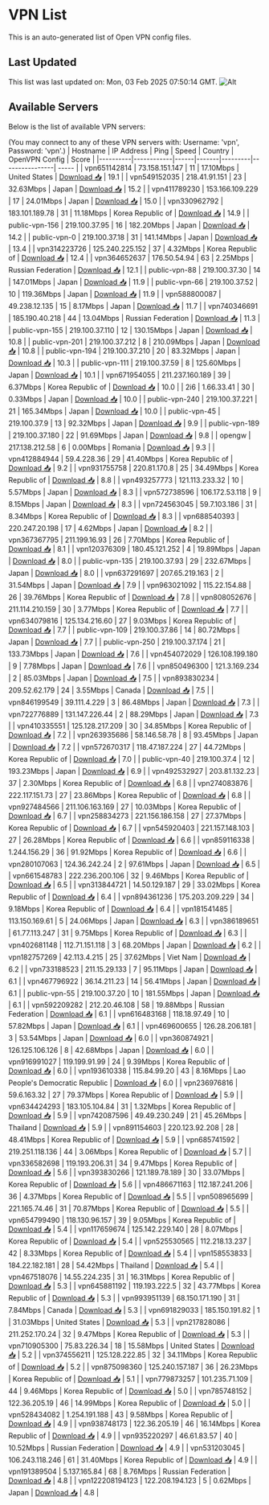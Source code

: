 # VPN List

This is an auto-generated list of Open VPN config files.

## Last Updated

This list was last updated on: Mon, 03 Feb 2025 07:50:14 GMT.
![Alt](https://repobeats.axiom.co/api/embed/186b98318ef1479477931607c1ad7d823f12451f.svg "Repobeats analytics image")

## Available Servers

Below is the list of available VPN servers:

(You may connect to any of these VPN servers with: Username: 'vpn', Password: 'vpn'.)
| Hostname | IP Address | Ping | Speed | Country | OpenVPN Config | Score |
|----------|------------|------|-------|---------|----------------| ----- |
| vpn651142814 | 73.158.151.147 | 11 | 17.10Mbps | United States | [Download 📥](./configs/server_0_US.ovpn) | 19.1 |
| vpn549152035 | 218.41.91.151 | 23 | 32.63Mbps | Japan | [Download 📥](./configs/server_1_JP.ovpn) | 15.2 |
| vpn411789230 | 153.166.109.229 | 17 | 24.01Mbps | Japan | [Download 📥](./configs/server_2_JP.ovpn) | 15.0 |
| vpn330962792 | 183.101.189.78 | 31 | 11.18Mbps | Korea Republic of | [Download 📥](./configs/server_3_KR.ovpn) | 14.9 |
| public-vpn-156 | 219.100.37.95 | 16 | 182.20Mbps | Japan | [Download 📥](./configs/server_4_JP.ovpn) | 14.2 |
| public-vpn-0 | 219.100.37.18 | 31 | 141.14Mbps | Japan | [Download 📥](./configs/server_5_JP.ovpn) | 13.4 |
| vpn314223726 | 125.240.225.152 | 37 | 4.32Mbps | Korea Republic of | [Download 📥](./configs/server_6_KR.ovpn) | 12.4 |
| vpn364652637 | 176.50.54.94 | 63 | 2.25Mbps | Russian Federation | [Download 📥](./configs/server_7_RU.ovpn) | 12.1 |
| public-vpn-88 | 219.100.37.30 | 14 | 147.01Mbps | Japan | [Download 📥](./configs/server_8_JP.ovpn) | 11.9 |
| public-vpn-66 | 219.100.37.52 | 10 | 119.36Mbps | Japan | [Download 📥](./configs/server_9_JP.ovpn) | 11.9 |
| vpn588800087 | 49.238.12.135 | 15 | 8.17Mbps | Japan | [Download 📥](./configs/server_10_JP.ovpn) | 11.7 |
| vpn740346691 | 185.190.40.218 | 44 | 13.04Mbps | Russian Federation | [Download 📥](./configs/server_11_RU.ovpn) | 11.3 |
| public-vpn-155 | 219.100.37.110 | 12 | 130.15Mbps | Japan | [Download 📥](./configs/server_12_JP.ovpn) | 10.8 |
| public-vpn-201 | 219.100.37.212 | 8 | 210.09Mbps | Japan | [Download 📥](./configs/server_13_JP.ovpn) | 10.8 |
| public-vpn-194 | 219.100.37.210 | 20 | 83.32Mbps | Japan | [Download 📥](./configs/server_14_JP.ovpn) | 10.3 |
| public-vpn-111 | 219.100.37.59 | 8 | 125.60Mbps | Japan | [Download 📥](./configs/server_15_JP.ovpn) | 10.1 |
| vpn671954055 | 211.237.160.189 | 39 | 6.37Mbps | Korea Republic of | [Download 📥](./configs/server_16_KR.ovpn) | 10.0 |
| 2i6 | 1.66.33.41 | 30 | 0.33Mbps | Japan | [Download 📥](./configs/server_17_JP.ovpn) | 10.0 |
| public-vpn-240 | 219.100.37.221 | 21 | 165.34Mbps | Japan | [Download 📥](./configs/server_18_JP.ovpn) | 10.0 |
| public-vpn-45 | 219.100.37.9 | 13 | 92.32Mbps | Japan | [Download 📥](./configs/server_19_JP.ovpn) | 9.9 |
| public-vpn-189 | 219.100.37.180 | 22 | 91.69Mbps | Japan | [Download 📥](./configs/server_20_JP.ovpn) | 9.8 |
| opengw | 217.138.212.58 | 6 | 0.00Mbps | Romania | [Download 📥](./configs/server_21_RO.ovpn) | 9.3 |
| vpn412884944 | 59.4.228.36 | 29 | 41.40Mbps | Korea Republic of | [Download 📥](./configs/server_22_KR.ovpn) | 9.2 |
| vpn931755758 | 220.81.170.8 | 25 | 34.49Mbps | Korea Republic of | [Download 📥](./configs/server_23_KR.ovpn) | 8.8 |
| vpn493257773 | 121.113.233.32 | 10 | 5.57Mbps | Japan | [Download 📥](./configs/server_24_JP.ovpn) | 8.3 |
| vpn572738596 | 106.172.53.118 | 9 | 8.15Mbps | Japan | [Download 📥](./configs/server_25_JP.ovpn) | 8.3 |
| vpn724563045 | 59.7.103.186 | 31 | 8.34Mbps | Korea Republic of | [Download 📥](./configs/server_26_KR.ovpn) | 8.3 |
| vpn688540393 | 220.247.20.198 | 17 | 4.62Mbps | Japan | [Download 📥](./configs/server_27_JP.ovpn) | 8.2 |
| vpn367367795 | 211.199.16.93 | 26 | 7.70Mbps | Korea Republic of | [Download 📥](./configs/server_28_KR.ovpn) | 8.1 |
| vpn120376309 | 180.45.121.252 | 4 | 19.89Mbps | Japan | [Download 📥](./configs/server_29_JP.ovpn) | 8.0 |
| public-vpn-135 | 219.100.37.93 | 29 | 232.67Mbps | Japan | [Download 📥](./configs/server_30_JP.ovpn) | 8.0 |
| vpn637291697 | 207.65.219.163 | 2 | 31.54Mbps | Japan | [Download 📥](./configs/server_31_JP.ovpn) | 7.9 |
| vpn963021092 | 115.22.154.88 | 26 | 39.76Mbps | Korea Republic of | [Download 📥](./configs/server_32_KR.ovpn) | 7.8 |
| vpn808052676 | 211.114.210.159 | 30 | 3.77Mbps | Korea Republic of | [Download 📥](./configs/server_33_KR.ovpn) | 7.7 |
| vpn634079816 | 125.134.216.60 | 27 | 9.03Mbps | Korea Republic of | [Download 📥](./configs/server_34_KR.ovpn) | 7.7 |
| public-vpn-109 | 219.100.37.86 | 14 | 80.72Mbps | Japan | [Download 📥](./configs/server_35_JP.ovpn) | 7.7 |
| public-vpn-250 | 219.100.37.174 | 21 | 133.73Mbps | Japan | [Download 📥](./configs/server_36_JP.ovpn) | 7.6 |
| vpn454072029 | 126.108.199.180 | 9 | 7.78Mbps | Japan | [Download 📥](./configs/server_37_JP.ovpn) | 7.6 |
| vpn850496300 | 121.3.169.234 | 2 | 85.03Mbps | Japan | [Download 📥](./configs/server_38_JP.ovpn) | 7.5 |
| vpn893830234 | 209.52.62.179 | 24 | 3.55Mbps | Canada | [Download 📥](./configs/server_39_CA.ovpn) | 7.5 |
| vpn846199549 | 39.111.4.229 | 3 | 86.48Mbps | Japan | [Download 📥](./configs/server_40_JP.ovpn) | 7.3 |
| vpn722776889 | 131.147.226.44 | 2 | 88.29Mbps | Japan | [Download 📥](./configs/server_41_JP.ovpn) | 7.3 |
| vpn410335551 | 125.128.217.209 | 30 | 34.85Mbps | Korea Republic of | [Download 📥](./configs/server_42_KR.ovpn) | 7.2 |
| vpn263935686 | 58.146.58.78 | 8 | 93.45Mbps | Japan | [Download 📥](./configs/server_43_JP.ovpn) | 7.2 |
| vpn572670317 | 118.47.187.224 | 27 | 44.72Mbps | Korea Republic of | [Download 📥](./configs/server_44_KR.ovpn) | 7.0 |
| public-vpn-40 | 219.100.37.4 | 12 | 193.23Mbps | Japan | [Download 📥](./configs/server_45_JP.ovpn) | 6.9 |
| vpn492532927 | 203.81.132.23 | 37 | 2.30Mbps | Korea Republic of | [Download 📥](./configs/server_46_KR.ovpn) | 6.8 |
| vpn274083876 | 222.117.151.73 | 27 | 23.86Mbps | Korea Republic of | [Download 📥](./configs/server_47_KR.ovpn) | 6.8 |
| vpn927484566 | 211.106.163.169 | 27 | 10.03Mbps | Korea Republic of | [Download 📥](./configs/server_48_KR.ovpn) | 6.7 |
| vpn258834273 | 221.156.186.158 | 27 | 27.37Mbps | Korea Republic of | [Download 📥](./configs/server_49_KR.ovpn) | 6.7 |
| vpn545920403 | 221.157.148.103 | 27 | 26.28Mbps | Korea Republic of | [Download 📥](./configs/server_50_KR.ovpn) | 6.6 |
| vpn859116338 | 1.244.156.29 | 36 | 91.92Mbps | Korea Republic of | [Download 📥](./configs/server_51_KR.ovpn) | 6.6 |
| vpn280107063 | 124.36.242.24 | 2 | 97.61Mbps | Japan | [Download 📥](./configs/server_52_JP.ovpn) | 6.5 |
| vpn661548783 | 222.236.200.106 | 32 | 9.46Mbps | Korea Republic of | [Download 📥](./configs/server_53_KR.ovpn) | 6.5 |
| vpn313844721 | 14.50.129.187 | 29 | 33.02Mbps | Korea Republic of | [Download 📥](./configs/server_54_KR.ovpn) | 6.4 |
| vpn894361236 | 175.203.209.229 | 34 | 9.18Mbps | Korea Republic of | [Download 📥](./configs/server_55_KR.ovpn) | 6.4 |
| vpn181541485 | 113.150.169.61 | 5 | 24.06Mbps | Japan | [Download 📥](./configs/server_56_JP.ovpn) | 6.3 |
| vpn386189651 | 61.77.113.247 | 31 | 9.75Mbps | Korea Republic of | [Download 📥](./configs/server_57_KR.ovpn) | 6.3 |
| vpn402681148 | 112.71.151.118 | 3 | 68.20Mbps | Japan | [Download 📥](./configs/server_58_JP.ovpn) | 6.2 |
| vpn182757269 | 42.113.4.215 | 25 | 37.62Mbps | Viet Nam | [Download 📥](./configs/server_59_VN.ovpn) | 6.2 |
| vpn733188523 | 211.15.29.133 | 7 | 95.11Mbps | Japan | [Download 📥](./configs/server_60_JP.ovpn) | 6.1 |
| vpn467796922 | 36.14.211.23 | 14 | 56.41Mbps | Japan | [Download 📥](./configs/server_61_JP.ovpn) | 6.1 |
| public-vpn-55 | 219.100.37.20 | 10 | 181.55Mbps | Japan | [Download 📥](./configs/server_62_JP.ovpn) | 6.1 |
| vpn592209282 | 212.20.46.108 | 58 | 19.88Mbps | Russian Federation | [Download 📥](./configs/server_63_RU.ovpn) | 6.1 |
| vpn616483168 | 118.18.97.49 | 10 | 57.82Mbps | Japan | [Download 📥](./configs/server_64_JP.ovpn) | 6.1 |
| vpn469600655 | 126.28.206.181 | 3 | 53.54Mbps | Japan | [Download 📥](./configs/server_65_JP.ovpn) | 6.0 |
| vpn360874921 | 126.125.106.126 | 8 | 42.68Mbps | Japan | [Download 📥](./configs/server_66_JP.ovpn) | 6.0 |
| vpn916991027 | 119.199.91.99 | 24 | 9.39Mbps | Korea Republic of | [Download 📥](./configs/server_67_KR.ovpn) | 6.0 |
| vpn193610338 | 115.84.99.20 | 43 | 8.16Mbps | Lao People's Democratic Republic | [Download 📥](./configs/server_68_LA.ovpn) | 6.0 |
| vpn236976816 | 59.6.163.32 | 27 | 79.37Mbps | Korea Republic of | [Download 📥](./configs/server_69_KR.ovpn) | 5.9 |
| vpn634424293 | 183.105.104.84 | 31 | 1.32Mbps | Korea Republic of | [Download 📥](./configs/server_70_KR.ovpn) | 5.9 |
| vpn742087596 | 49.49.230.249 | 21 | 45.26Mbps | Thailand | [Download 📥](./configs/server_71_TH.ovpn) | 5.9 |
| vpn891154603 | 220.123.92.208 | 28 | 48.41Mbps | Korea Republic of | [Download 📥](./configs/server_72_KR.ovpn) | 5.9 |
| vpn685741592 | 219.251.118.136 | 44 | 3.06Mbps | Korea Republic of | [Download 📥](./configs/server_73_KR.ovpn) | 5.7 |
| vpn336582698 | 119.193.206.31 | 34 | 9.47Mbps | Korea Republic of | [Download 📥](./configs/server_74_KR.ovpn) | 5.6 |
| vpn393830266 | 121.189.78.189 | 30 | 33.07Mbps | Korea Republic of | [Download 📥](./configs/server_75_KR.ovpn) | 5.6 |
| vpn486671163 | 112.187.241.206 | 36 | 4.37Mbps | Korea Republic of | [Download 📥](./configs/server_76_KR.ovpn) | 5.5 |
| vpn508965699 | 221.165.74.46 | 31 | 70.87Mbps | Korea Republic of | [Download 📥](./configs/server_77_KR.ovpn) | 5.5 |
| vpn654799490 | 118.130.96.157 | 39 | 9.05Mbps | Korea Republic of | [Download 📥](./configs/server_78_KR.ovpn) | 5.4 |
| vpn117659674 | 125.142.229.140 | 28 | 8.07Mbps | Korea Republic of | [Download 📥](./configs/server_79_KR.ovpn) | 5.4 |
| vpn525530565 | 112.218.13.237 | 42 | 8.33Mbps | Korea Republic of | [Download 📥](./configs/server_80_KR.ovpn) | 5.4 |
| vpn158553833 | 184.22.182.181 | 28 | 54.42Mbps | Thailand | [Download 📥](./configs/server_81_TH.ovpn) | 5.4 |
| vpn467518076 | 14.55.224.235 | 31 | 16.31Mbps | Korea Republic of | [Download 📥](./configs/server_82_KR.ovpn) | 5.3 |
| vpn645881192 | 119.193.222.5 | 32 | 43.77Mbps | Korea Republic of | [Download 📥](./configs/server_83_KR.ovpn) | 5.3 |
| vpn993951139 | 68.150.171.190 | 31 | 7.84Mbps | Canada | [Download 📥](./configs/server_84_CA.ovpn) | 5.3 |
| vpn691829033 | 185.150.191.82 | 1 | 31.03Mbps | United States | [Download 📥](./configs/server_85_US.ovpn) | 5.3 |
| vpn217828086 | 211.252.170.24 | 32 | 9.47Mbps | Korea Republic of | [Download 📥](./configs/server_86_KR.ovpn) | 5.3 |
| vpn710905300 | 75.83.226.34 | 18 | 15.58Mbps | United States | [Download 📥](./configs/server_87_US.ovpn) | 5.2 |
| vpn374556211 | 125.128.222.85 | 32 | 34.11Mbps | Korea Republic of | [Download 📥](./configs/server_88_KR.ovpn) | 5.2 |
| vpn875098360 | 125.240.157.187 | 36 | 26.23Mbps | Korea Republic of | [Download 📥](./configs/server_89_KR.ovpn) | 5.1 |
| vpn779873257 | 101.235.71.109 | 44 | 9.46Mbps | Korea Republic of | [Download 📥](./configs/server_90_KR.ovpn) | 5.0 |
| vpn785748152 | 122.36.205.19 | 46 | 14.99Mbps | Korea Republic of | [Download 📥](./configs/server_91_KR.ovpn) | 5.0 |
| vpn528434082 | 1.254.191.188 | 43 | 9.58Mbps | Korea Republic of | [Download 📥](./configs/server_92_KR.ovpn) | 4.9 |
| vpn938748173 | 122.36.205.19 | 46 | 16.14Mbps | Korea Republic of | [Download 📥](./configs/server_93_KR.ovpn) | 4.9 |
| vpn935220297 | 46.61.83.57 | 40 | 10.52Mbps | Russian Federation | [Download 📥](./configs/server_94_RU.ovpn) | 4.9 |
| vpn531203045 | 106.243.118.246 | 61 | 31.40Mbps | Korea Republic of | [Download 📥](./configs/server_95_KR.ovpn) | 4.9 |
| vpn191389504 | 5.137.165.84 | 68 | 8.76Mbps | Russian Federation | [Download 📥](./configs/server_96_RU.ovpn) | 4.8 |
| vpn122208194123 | 122.208.194.123 | 5 | 0.62Mbps | Japan | [Download 📥](./configs/server_97_JP.ovpn) | 4.8 |
